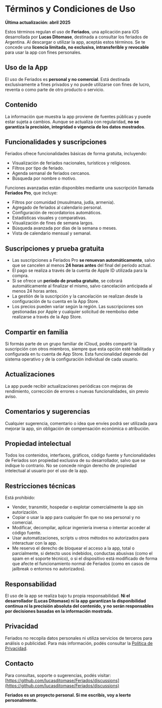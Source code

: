 # Términos y Condiciones de Uso

**Última actualización: abril 2025**

Estos términos regulan el uso de **Feriados**, una aplicación para iOS desarrollada por **Lucas Ditomase**, destinada a consultar los feriados de Argentina. Al descargar o utilizar la app, aceptás estos términos. Se te concede una **licencia limitada, no exclusiva, intransferible y revocable** para usar la app con fines personales.

## Uso de la App

El uso de Feriados es **personal y no comercial**. Está destinada exclusivamente a fines privados y no puede utilizarse con fines de lucro, reventa o como parte de otro producto o servicio.

## Contenido

La información que muestra la app proviene de fuentes públicas y puede estar sujeta a cambios. Aunque se actualiza con regularidad, **no se garantiza la precisión, integridad o vigencia de los datos mostrados**.

## Funcionalidades y suscripciones

Feriados ofrece funcionalidades básicas de forma gratuita, incluyendo:

- Visualización de feriados nacionales, turísticos y religiosos.
- Filtros por tipo de feriado.
- Agenda semanal de feriados cercanos.
- Búsqueda por nombre o motivo.

Funciones avanzadas están disponibles mediante una suscripción llamada **Feriados Pro**, que incluye:

- Filtros por comunidad (musulmana, judía, armenia).
- Agregado de feriados al calendario personal.
- Configuración de recordatorios automáticos.
- Estadísticas visuales y comparativas.
- Visualización de fines de semana largos.
- Búsqueda avanzada por días de la semana o meses.
- Vista de calendario mensual y semanal.

## Suscripciones y prueba gratuita

- Las suscripciones a Feriados Pro **se renuevan automáticamente**, salvo que se cancelen al menos **24 horas antes** del final del período actual.
- El pago se realiza a través de la cuenta de Apple ID utilizada para la compra.
- Si se ofrece un **período de prueba gratuito**, se cobrará automáticamente al finalizar el mismo, salvo cancelación anticipada al menos 24 horas antes.
- La gestión de la suscripción y la cancelación se realizan desde la configuración de tu cuenta en la App Store.
- Los precios pueden variar según la región. Las suscripciones son gestionadas por Apple y cualquier solicitud de reembolso debe realizarse a través de la App Store.

## Compartir en familia

Si formás parte de un grupo familiar de iCloud, podés compartir la suscripción con otros miembros, siempre que esta opción esté habilitada y configurada en tu cuenta de App Store. Esta funcionalidad depende del sistema operativo y de la configuración individual de cada usuario.

## Actualizaciones

La app puede recibir actualizaciones periódicas con mejoras de rendimiento, corrección de errores o nuevas funcionalidades, sin previo aviso.

## Comentarios y sugerencias

Cualquier sugerencia, comentario o idea que envíes podrá ser utilizada para mejorar la app, sin obligación de compensación económica o atribución.

## Propiedad intelectual

Todos los contenidos, interfaces, gráficos, código fuente y funcionalidades de Feriados son propiedad exclusiva de su desarrollador, salvo que se indique lo contrario. No se concede ningún derecho de propiedad intelectual al usuario por el uso de la app.

## Restricciones técnicas

Está prohibido:

- Vender, transmitir, hospedar o explotar comercialmente la app sin autorización.
- Copiar o usar la app para cualquier fin que no sea personal y no comercial.
- Modificar, decompilar, aplicar ingeniería inversa o intentar acceder al código fuente.
- Usar automatizaciones, scripts u otros métodos no autorizados para interactuar con la app.
- Me reservo el derecho de bloquear el acceso a la app, total o parcialmente, si detecto usos indebidos, conductas abusivas (como el spam en el soporte técnico), o si el dispositivo está modificado de forma que afecte el funcionamiento normal de Feriados (como en casos de jailbreak o entornos no autorizados).

## Responsabilidad

El uso de la app se realiza bajo tu propia responsabilidad. **Ni el desarrollador (Lucas Ditomase) ni la app garantizan la disponibilidad continua ni la precisión absoluta del contenido, y no serán responsables por decisiones basadas en la información mostrada.**

## Privacidad

Feriados no recopila datos personales ni utiliza servicios de terceros para análisis o publicidad. Para más información, podés consultar la [Política de Privacidad](https://github.com/lucasditomase/Feriados/blob/main/politica-de-privacidad.md).

## Contacto

Para consultas, soporte o sugerencias, podés visitar:  
[https://github.com/lucasditomase/Feriados/discussions](https://github.com/lucasditomase/Feriados/discussions)

**Feriados es un proyecto personal. Si me escribís, voy a leerte personalmente.**

